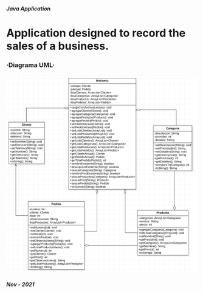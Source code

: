 ##### Java Application
# Application designed to record the sales of a business.


### ·Diagrama UML·

![Image text](https://github.com/EugeniaMatto/appJava/blob/main/UML.png)

##### Nov - 2021 
